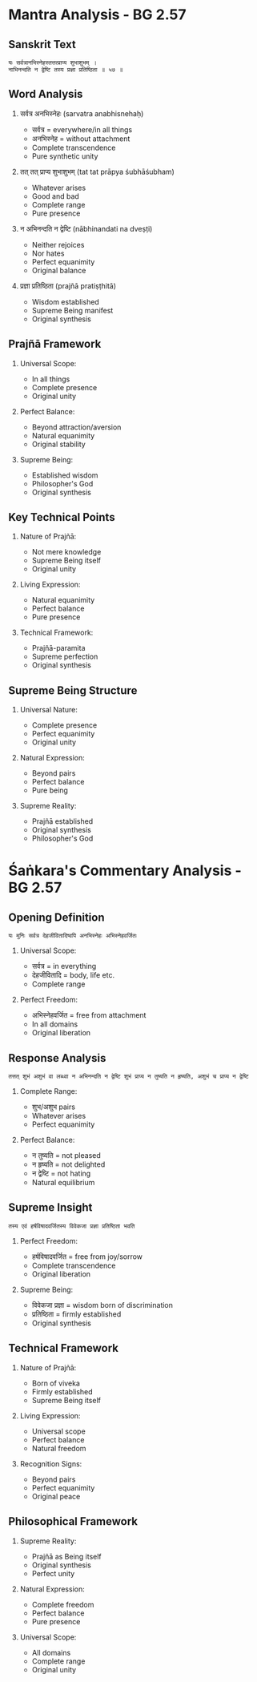 # Mantra Analysis - BG 2.57

## Sanskrit Text
```sanskrit
यः सर्वत्रानभिस्नेहस्तत्तत्प्राप्य शुभाशुभम् ।
नाभिनन्दति न द्वेष्टि तस्य प्रज्ञा प्रतिष्ठिता ॥ ५७ ॥
```

## Word Analysis

1. सर्वत्र अनभिस्नेहः (sarvatra anabhisnehaḥ)
   - सर्वत्र = everywhere/in all things
   - अनभिस्नेह = without attachment
   - Complete transcendence
   - Pure synthetic unity

2. तत् तत् प्राप्य शुभाशुभम् (tat tat prāpya śubhāśubham)
   - Whatever arises
   - Good and bad
   - Complete range
   - Pure presence

3. न अभिनन्दति न द्वेष्टि (nābhinandati na dveṣṭi)
   - Neither rejoices
   - Nor hates
   - Perfect equanimity
   - Original balance

4. प्रज्ञा प्रतिष्ठिता (prajñā pratiṣṭhitā)
   - Wisdom established
   - Supreme Being manifest
   - Original synthesis

## Prajñā Framework

1. Universal Scope:
   - In all things
   - Complete presence
   - Original unity

2. Perfect Balance:
   - Beyond attraction/aversion
   - Natural equanimity
   - Original stability

3. Supreme Being:
   - Established wisdom
   - Philosopher's God
   - Original synthesis

## Key Technical Points

1. Nature of Prajñā:
   - Not mere knowledge
   - Supreme Being itself
   - Original unity

2. Living Expression:
   - Natural equanimity
   - Perfect balance
   - Pure presence

3. Technical Framework:
   - Prajñā-paramita
   - Supreme perfection
   - Original synthesis

## Supreme Being Structure

1. Universal Nature:
   - Complete presence
   - Perfect equanimity
   - Original unity

2. Natural Expression:
   - Beyond pairs
   - Perfect balance
   - Pure being

3. Supreme Reality:
   - Prajñā established
   - Original synthesis
   - Philosopher's God

# Śaṅkara's Commentary Analysis - BG 2.57

## Opening Definition
```sanskrit
यः मुनिः सर्वत्र देहजीवितादिष्वपि अनभिस्नेहः अभिस्नेहवर्जितः
```
1. Universal Scope:
   - सर्वत्र = in everything
   - देहजीवितादि = body, life etc.
   - Complete range

2. Perfect Freedom:
   - अभिस्नेहवर्जित = free from attachment
   - In all domains
   - Original liberation

## Response Analysis
```sanskrit
तत्तत् शुभं अशुभं वा लब्ध्वा न अभिनन्दति न द्वेष्टि शुभं प्राप्य न तुष्यति न हृष्यति, अशुभं च प्राप्य न द्वेष्टि
```

1. Complete Range:
   - शुभ/अशुभ pairs
   - Whatever arises
   - Perfect equanimity

2. Perfect Balance:
   - न तुष्यति = not pleased
   - न हृष्यति = not delighted
   - न द्वेष्टि = not hating
   - Natural equilibrium

## Supreme Insight
```sanskrit
तस्य एवं हर्षविषादवर्जितस्य विवेकजा प्रज्ञा प्रतिष्ठिता भवति
```

1. Perfect Freedom:
   - हर्षविषादवर्जित = free from joy/sorrow
   - Complete transcendence
   - Original liberation

2. Supreme Being:
   - विवेकजा प्रज्ञा = wisdom born of discrimination
   - प्रतिष्ठिता = firmly established
   - Original synthesis

## Technical Framework

1. Nature of Prajñā:
   - Born of viveka
   - Firmly established
   - Supreme Being itself

2. Living Expression:
   - Universal scope
   - Perfect balance
   - Natural freedom

3. Recognition Signs:
   - Beyond pairs
   - Perfect equanimity
   - Original peace

## Philosophical Framework

1. Supreme Reality:
   - Prajñā as Being itself
   - Original synthesis
   - Perfect unity

2. Natural Expression:
   - Complete freedom
   - Perfect balance
   - Pure presence

3. Universal Scope:
   - All domains
   - Complete range
   - Original unity

